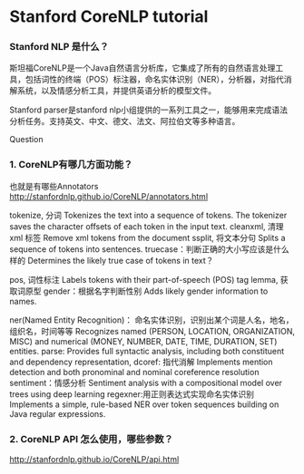 Stanford CoreNLP tutorial
================
### Stanford NLP 是什么？
斯坦福CoreNLP是一个Java自然语言分析库，它集成了所有的自然语言处理工具，包括词性的终端（POS）标注器，命名实体识别（NER），分析器，对指代消解系统，以及情感分析工具，并提供英语分析的模型文件。

Stanford parser是stanford nlp小组提供的一系列工具之一，能够用来完成语法分析任务。支持英文、中文、德文、法文、阿拉伯文等多种语言。

Question
### 1. CoreNLP有哪几方面功能？
也就是有哪些Annotators  http://stanfordnlp.github.io/CoreNLP/annotators.html

tokenize,  分词 Tokenizes the text into a sequence of tokens. The tokenizer saves the character offsets of each token in the input text.
cleanxml, 清理 xml 标签 Remove xml tokens from the document
ssplit,  将文本分句  Splits a sequence of tokens into sentences.
truecase：判断正确的大小写应该是什么样的 Determines the likely true case of tokens in text？

pos, 词性标注 Labels tokens with their part-of-speech (POS) tag
lemma, 获取词原型
gender：根据名字判断性别 Adds likely gender information to names.

ner(Named Entity Recognition)： 命名实体识别，识别出某个词是人名，地名，组织名，时间等等 Recognizes named (PERSON, LOCATION, ORGANIZATION, MISC) and numerical (MONEY, NUMBER, DATE, TIME, DURATION, SET) entities.
parse: Provides full syntactic analysis, including both constituent and dependency representation,
dcoref:  指代消解 Implements mention detection and both pronominal and nominal coreference resolution
sentiment：情感分析 Sentiment analysis with a compositional model over trees using deep learning
regexner:用正则表达式实现命名实体识别 Implements a simple, rule-based NER over token sequences building on Java regular expressions.


### 2. CoreNLP API 怎么使用，哪些参数？
http://stanfordnlp.github.io/CoreNLP/api.html